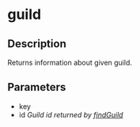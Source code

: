 # guild

## Description
Returns information about given guild.

## Parameters
- key
- id _Guild id returned by [findGuild](https://github.com/HypixelDev/PublicAPI/blob/master/Documentation/methods/findGuild.md)_
